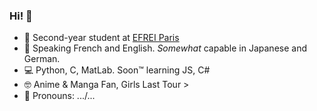 ### Hi! 👋
- 🌱 Second-year student at [EFREI Paris](https://eng.efrei.fr/)
- 🥖 Speaking French and English. *Somewhat* capable in Japanese and German.
- 💻 Python, C, MatLab. Soon™️ learning JS, C#
- 🤓 Anime & Manga Fan, Girls Last Tour >
- 🏁 Pronouns: .../...
